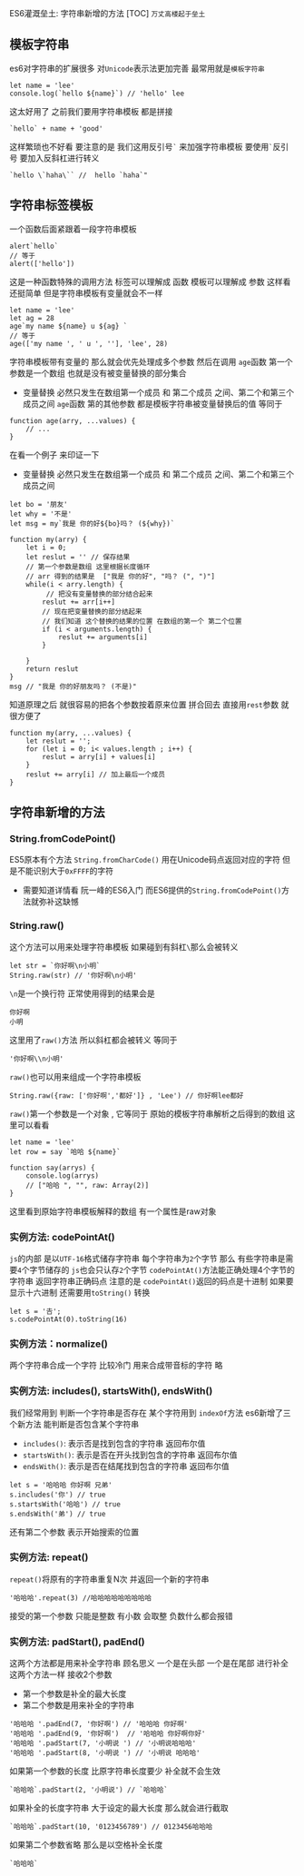 ES6灌溉垒土: 字符串新增的方法
[TOC]
`万丈高楼起于垒土` 
## 模板字符串
es6对字符串的扩展很多 对`Unicode`表示法更加完善 
最常用就是`模板字符串`
```
let name = 'lee'
console.log(`hello ${name}`) // 'hello' lee
```
这太好用了 之前我们要用字符串模板 都是拼接
```
`hello` + name + 'good' 
```
这样繁琐也不好看
要注意的是 我们这用反引号`` ` `` 来加强字符串模板
要使用`` ` ``反引号 要加入反斜杠进行转义
```
`hello \`haha\`` //  hello `haha`"
```
## 字符串标签模板
一个函数后面紧跟着一段字符串模板
```
alert`hello`
// 等于
alert(['hello'])
```
这是一种函数特殊的调用方法 
标签可以理解成 函数
模板可以理解成 参数
这样看还挺简单
但是字符串模板有变量就会不一样
```
let name = 'lee'
let ag = 28
age`my name ${name} u ${ag} `
// 等于
age(['my name ', ' u ', ''], 'lee', 28)
```
字符串模板带有变量的 那么就会优先处理成多个参数
然后在调用
`age`函数 第一个参数是一个数组 也就是没有被变量替换的部分集合
* 变量替换 必然只发生在数组第一个成员 和 第二个成员 之间、第二个和第三个成员之间
`age`函数 第的其他参数 都是模板字符串被变量替换后的值
等同于
```
function age(arry, ...values) {
    // ...
}
```
在看一个例子 来印证一下
* 变量替换 必然只发生在数组第一个成员 和 第二个成员 之间、第二个和第三个成员之间
```
let bo = '朋友'
let why = '不是'
let msg = my`我是 你的好${bo}吗？ (${why})`

function my(arry) {
    let i = 0;
    let reslut = '' // 保存结果
    // 第一个参数是数组 这里根据长度循环
    // arr 得到的结果是  ["我是 你的好", "吗？ (", ")"]
    while(i < arry.length) {
         // 把没有变量替换的部分结合起来
        reslut += arr[i++] 
        // 现在把变量替换的部分结起来
        // 我们知道 这个替换的结果的位置 在数组的第一个 第二个位置 
        if (i < arguments.length) {
            reslut += arguments[i]
        }       
        
    }
    return reslut 
}
msg // "我是 你的好朋友吗？ (不是)"
```
知道原理之后 就很容易的把各个参数按着原来位置 拼合回去
直接用`rest`参数 就很方便了
```
function my(arry, ...values) {
    let reslut = '';
    for (let i = 0; i< values.length ; i++) {
        reslut = arry[i] + values[i]
    }
    reslut += arry[i] // 加上最后一个成员
}
```
## 字符串新增的方法
### String.fromCodePoint()
ES5原本有个方法 `String.fromCharCode()` 用在Unicode码点返回对应的字符
但是不能识别大于`0xFFFF`的字符
* 需要知道详情看 阮一峰的ES6入门
而ES6提供的`String.fromCodePoint()`方法就弥补这缺憾

### String.raw()
这个方法可以用来处理字符串模板 如果碰到有斜杠`\`那么会被转义
```
let str = `你好啊\n小明`
String.raw(str) // '你好啊\n小明'
```
`\n`是一个换行符 正常使用得到的结果会是
```
你好啊
小明
```
这里用了`raw()`方法 所以斜杠都会被转义
等同于
```
'你好啊\\n小明'
```
`raw()`也可以用来组成一个字符串模板
```
String.raw({raw: ['你好啊','都好']} , 'Lee') // 你好啊lee都好
```
`raw()`第一个参数是一个对象 , 它等同于 原始的模板字符串解析之后得到的数组
这里可以看看
```
let name = 'lee'
let row = say `哈哈 ${name}`

function say(arrys) {
    console.log(arrys)
    // ["哈哈 ", "", raw: Array(2)]
}
```
这里看到原始字符串模板解释的数组 有一个属性是raw对象

### 实例方法: codePointAt()
`js`的内部 是以`UTF-16`格式储存字符串 每个字符串为`2`个字节 
那么 有些字符串是需要`4`个字节储存的 `js`也会只认存`2`个字节
`codePointAt()`方法能正确处理4个字节的字符串 返回字符串正确码点
注意的是 `codePointAt()`返回的码点是十进制 如果要显示十六进制 
还需要用`toString()` 转换
```
let s = '𠮷';
s.codePointAt(0).toString(16)
```

### 实例方法：normalize()
两个字符串合成一个字符
比较冷门 用来合成带音标的字符
略 

### 实例方法: includes(), startsWith(), endsWith()
我们经常用到 判断一个字符串是否存在 某个字符用到
`indexOf`方法 
es6新增了三个新方法 能判断是否包含某个字符串
* `includes()`: 表示否是找到包含的字符串 返回布尔值
* `startsWith()`: 表示是否在开头找到包含的字符串 返回布尔值
* `endsWith()`: 表示是否在结尾找到包含的字符串 返回布尔值
```
let s = '哈哈哈 你好啊 兄弟'
s.includes('你') // true
s.startsWith('哈哈') // true
s.endsWith('弟') // true
```
还有第二个参数  表示开始搜索的位置

### 实例方法: repeat()
`repeat()`将原有的字符串重复N次 并返回一个新的字符串
```
'哈哈哈'.repeat(3) //哈哈哈哈哈哈哈哈哈
```
接受的第一个参数 只能是整数 有小数 会取整 负数什么都会报错

### 实例方法: padStart(), padEnd()
这两个方法都是用来补全字符串 顾名思义 一个是在头部 一个是在尾部 进行补全
这两个方法一样 接收2个参数
* 第一个参数是补全的最大长度
* 第二个参数是用来补全的字符串

```
'哈哈哈 '.padEnd(7, '你好啊') // '哈哈哈 你好啊'
'哈哈哈 '.padEnd(9, '你好啊')  // '哈哈哈 你好啊你好'
'哈哈哈 '.padStart(7, '小明说 ') // '小明说哈哈哈'
'哈哈哈 '.padStart(8, '小明说 ') // '小明说 哈哈哈'
```
如果第一个参数的长度 比原字符串长度要少 补全就不会生效
```
`哈哈哈`.padStart(2, '小明说') // `哈哈哈`
```
如果补全的长度字符串 大于设定的最大长度 那么就会进行截取
```
`哈哈哈`.padStart(10, '0123456789') // 0123456哈哈哈
```
如果第二个参数省略 那么是以空格补全长度
```
`哈哈哈`
```